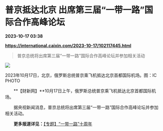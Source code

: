# 普京抵达北京 出席第三届“一带一路”国际合作高峰论坛

**2023-10-17 03:38**

**https://international.caixin.com/2023-10-17/102117445.html**

> 普京总统将出席第三届“一带一路”国际合作高峰论坛并参加相关活动

  

![](https://img.caixin.com/2023-10-17/169751215911963_840_560.jpg)

2023年10月17日，北京，俄罗斯总统普京乘飞机抵达北京首都国际机场。图：IC PHOTO

  

　　**【财新网】**10月17日上午，俄罗斯总统普京乘飞机抵达北京首都国际机场。

　　据央视新闻消息，普京总统将出席第三届“一带一路”国际合作高峰论坛并参加相关活动。

　　**更多报道详见：**[【专题】“一带一路”十周年](https://mappv5.caixin.com/m_topic_detail/1286.html?cxapp_topic=1286)